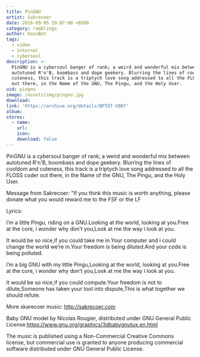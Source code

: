 ```yaml
---
title: PinGNU
artist: Sakrecoer
date: 2016-09-05 19:07:00 +0200
category: ramblings
author: bassBot
tags:
  - video
  - internal
  - cybersoul
description: >-
  PinGNU is a cybersoul banger of rank; a weird and wonderful mix between
  autotuned R'n'B, boombass and dope geekery. Blurring the lines of cooldom and
  cuteness, this track is a triptych love song addressed to all the FLOSS coder
  out there, in the Name of the GNU, The Pingu, and the Holy User.
uid: pingnu
image: /assets/img/pingnu.jpg
download:
link: 'https://archive.org/details/BPIST-V007'
album: 
stores:
  - name:
    url: 
    icon: 
    download: false
---
```


PinGNU is a cybersoul banger of rank; a weird and wonderful mix between autotuned R'n'B, boombass and dope geekery. Blurring the lines of cooldom and cuteness, this track is a triptych love song addressed to all the FLOSS coder out there, in the Name of the GNU, The Pingu, and the Holy User.

Message from Sakrecoer: "If you think this music is worth anything, please donate what you would reward me to the FSF or the LF

Lyrics:

I’m a little Pingu, riding on a GNU.Looking at the world, looking at you.Free at the core, i wonder why don’t you,Look at me the way i look at you.

It would be so nice,if you could take me in.Your computer and i could change the world we’re in.Your freedom is being diluted.And your code is being polluted.

I’m a big GNU with my little Pingu,Looking at the world, looking at you.Free at the core, i wonder why don’t you,Look at me the way i look at you.

It would be so nice,if you could compute.Your freedom is not to dilute,Someone has taken your tool into dispute,This is what together we should refute.

More skarecoer music: http://sakrecoer.com

Baby GNU model by Nicolas Rougier, distributed under GNU General Public License.https://www.gnu.org/graphics/3dbabygnutux.en.html

The music is published using a Non-Commercial Creative Commons license, but commercial use is granted to anyone producing commercial software distributed under GNU General Public License.